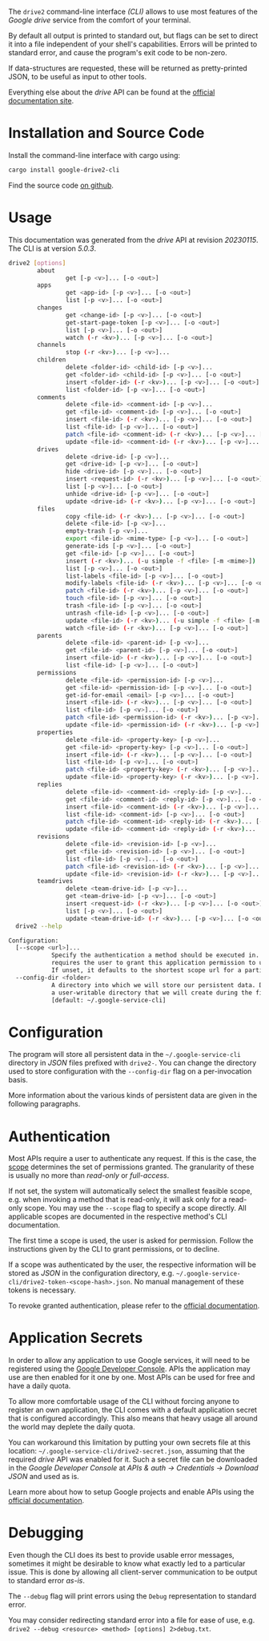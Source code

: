 <!---
DO NOT EDIT !
This file was generated automatically from 'src/generator/templates/cli/README.md.mako'
DO NOT EDIT !
-->
The `drive2` command-line interface *(CLI)* allows to use most features of the *Google drive* service from the comfort of your terminal.

By default all output is printed to standard out, but flags can be set to direct it into a file independent of your shell's
capabilities. Errors will be printed to standard error, and cause the program's exit code to be non-zero.

If data-structures are requested, these will be returned as pretty-printed JSON, to be useful as input to other tools.

Everything else about the *drive* API can be found at the
[official documentation site](https://developers.google.com/drive/).

# Installation and Source Code

Install the command-line interface with cargo using:

```bash
cargo install google-drive2-cli
```

Find the source code [on github](https://github.com/Byron/google-apis-rs/tree/main/gen/drive2-cli).

# Usage

This documentation was generated from the *drive* API at revision *20230115*. The CLI is at version *5.0.3*.

```bash
drive2 [options]
        about
                get [-p <v>]... [-o <out>]
        apps
                get <app-id> [-p <v>]... [-o <out>]
                list [-p <v>]... [-o <out>]
        changes
                get <change-id> [-p <v>]... [-o <out>]
                get-start-page-token [-p <v>]... [-o <out>]
                list [-p <v>]... [-o <out>]
                watch (-r <kv>)... [-p <v>]... [-o <out>]
        channels
                stop (-r <kv>)... [-p <v>]...
        children
                delete <folder-id> <child-id> [-p <v>]...
                get <folder-id> <child-id> [-p <v>]... [-o <out>]
                insert <folder-id> (-r <kv>)... [-p <v>]... [-o <out>]
                list <folder-id> [-p <v>]... [-o <out>]
        comments
                delete <file-id> <comment-id> [-p <v>]...
                get <file-id> <comment-id> [-p <v>]... [-o <out>]
                insert <file-id> (-r <kv>)... [-p <v>]... [-o <out>]
                list <file-id> [-p <v>]... [-o <out>]
                patch <file-id> <comment-id> (-r <kv>)... [-p <v>]... [-o <out>]
                update <file-id> <comment-id> (-r <kv>)... [-p <v>]... [-o <out>]
        drives
                delete <drive-id> [-p <v>]...
                get <drive-id> [-p <v>]... [-o <out>]
                hide <drive-id> [-p <v>]... [-o <out>]
                insert <request-id> (-r <kv>)... [-p <v>]... [-o <out>]
                list [-p <v>]... [-o <out>]
                unhide <drive-id> [-p <v>]... [-o <out>]
                update <drive-id> (-r <kv>)... [-p <v>]... [-o <out>]
        files
                copy <file-id> (-r <kv>)... [-p <v>]... [-o <out>]
                delete <file-id> [-p <v>]...
                empty-trash [-p <v>]...
                export <file-id> <mime-type> [-p <v>]... [-o <out>]
                generate-ids [-p <v>]... [-o <out>]
                get <file-id> [-p <v>]... [-o <out>]
                insert (-r <kv>)... (-u simple -f <file> [-m <mime>]) [-p <v>]... [-o <out>]
                list [-p <v>]... [-o <out>]
                list-labels <file-id> [-p <v>]... [-o <out>]
                modify-labels <file-id> (-r <kv>)... [-p <v>]... [-o <out>]
                patch <file-id> (-r <kv>)... [-p <v>]... [-o <out>]
                touch <file-id> [-p <v>]... [-o <out>]
                trash <file-id> [-p <v>]... [-o <out>]
                untrash <file-id> [-p <v>]... [-o <out>]
                update <file-id> (-r <kv>)... (-u simple -f <file> [-m <mime>]) [-p <v>]... [-o <out>]
                watch <file-id> (-r <kv>)... [-p <v>]... [-o <out>]
        parents
                delete <file-id> <parent-id> [-p <v>]...
                get <file-id> <parent-id> [-p <v>]... [-o <out>]
                insert <file-id> (-r <kv>)... [-p <v>]... [-o <out>]
                list <file-id> [-p <v>]... [-o <out>]
        permissions
                delete <file-id> <permission-id> [-p <v>]...
                get <file-id> <permission-id> [-p <v>]... [-o <out>]
                get-id-for-email <email> [-p <v>]... [-o <out>]
                insert <file-id> (-r <kv>)... [-p <v>]... [-o <out>]
                list <file-id> [-p <v>]... [-o <out>]
                patch <file-id> <permission-id> (-r <kv>)... [-p <v>]... [-o <out>]
                update <file-id> <permission-id> (-r <kv>)... [-p <v>]... [-o <out>]
        properties
                delete <file-id> <property-key> [-p <v>]...
                get <file-id> <property-key> [-p <v>]... [-o <out>]
                insert <file-id> (-r <kv>)... [-p <v>]... [-o <out>]
                list <file-id> [-p <v>]... [-o <out>]
                patch <file-id> <property-key> (-r <kv>)... [-p <v>]... [-o <out>]
                update <file-id> <property-key> (-r <kv>)... [-p <v>]... [-o <out>]
        replies
                delete <file-id> <comment-id> <reply-id> [-p <v>]...
                get <file-id> <comment-id> <reply-id> [-p <v>]... [-o <out>]
                insert <file-id> <comment-id> (-r <kv>)... [-p <v>]... [-o <out>]
                list <file-id> <comment-id> [-p <v>]... [-o <out>]
                patch <file-id> <comment-id> <reply-id> (-r <kv>)... [-p <v>]... [-o <out>]
                update <file-id> <comment-id> <reply-id> (-r <kv>)... [-p <v>]... [-o <out>]
        revisions
                delete <file-id> <revision-id> [-p <v>]...
                get <file-id> <revision-id> [-p <v>]... [-o <out>]
                list <file-id> [-p <v>]... [-o <out>]
                patch <file-id> <revision-id> (-r <kv>)... [-p <v>]... [-o <out>]
                update <file-id> <revision-id> (-r <kv>)... [-p <v>]... [-o <out>]
        teamdrives
                delete <team-drive-id> [-p <v>]...
                get <team-drive-id> [-p <v>]... [-o <out>]
                insert <request-id> (-r <kv>)... [-p <v>]... [-o <out>]
                list [-p <v>]... [-o <out>]
                update <team-drive-id> (-r <kv>)... [-p <v>]... [-o <out>]
  drive2 --help

Configuration:
  [--scope <url>]...
            Specify the authentication a method should be executed in. Each scope
            requires the user to grant this application permission to use it.
            If unset, it defaults to the shortest scope url for a particular method.
  --config-dir <folder>
            A directory into which we will store our persistent data. Defaults to
            a user-writable directory that we will create during the first invocation.
            [default: ~/.google-service-cli]

```

# Configuration

The program will store all persistent data in the `~/.google-service-cli` directory in *JSON* files prefixed with `drive2-`.  You can change the directory used to store configuration with the `--config-dir` flag on a per-invocation basis.

More information about the various kinds of persistent data are given in the following paragraphs.

# Authentication

Most APIs require a user to authenticate any request. If this is the case, the [scope][scopes] determines the 
set of permissions granted. The granularity of these is usually no more than *read-only* or *full-access*.

If not set, the system will automatically select the smallest feasible scope, e.g. when invoking a
method that is read-only, it will ask only for a read-only scope. 
You may use the `--scope` flag to specify a scope directly. 
All applicable scopes are documented in the respective method's CLI documentation.

The first time a scope is used, the user is asked for permission. Follow the instructions given 
by the CLI to grant permissions, or to decline.

If a scope was authenticated by the user, the respective information will be stored as *JSON* in the configuration
directory, e.g. `~/.google-service-cli/drive2-token-<scope-hash>.json`. No manual management of these tokens
is necessary.

To revoke granted authentication, please refer to the [official documentation][revoke-access].

# Application Secrets

In order to allow any application to use Google services, it will need to be registered using the 
[Google Developer Console][google-dev-console]. APIs the application may use are then enabled for it
one by one. Most APIs can be used for free and have a daily quota.

To allow more comfortable usage of the CLI without forcing anyone to register an own application, the CLI
comes with a default application secret that is configured accordingly. This also means that heavy usage
all around the world may deplete the daily quota.

You can workaround this limitation by putting your own secrets file at this location: 
`~/.google-service-cli/drive2-secret.json`, assuming that the required *drive* API 
was enabled for it. Such a secret file can be downloaded in the *Google Developer Console* at 
*APIs & auth -> Credentials -> Download JSON* and used as is.

Learn more about how to setup Google projects and enable APIs using the [official documentation][google-project-new].


# Debugging

Even though the CLI does its best to provide usable error messages, sometimes it might be desirable to know
what exactly led to a particular issue. This is done by allowing all client-server communication to be 
output to standard error *as-is*.

The `--debug` flag will print errors using the `Debug` representation to standard error.

You may consider redirecting standard error into a file for ease of use, e.g. `drive2 --debug <resource> <method> [options] 2>debug.txt`.


[scopes]: https://developers.google.com/+/api/oauth#scopes
[revoke-access]: http://webapps.stackexchange.com/a/30849
[google-dev-console]: https://console.developers.google.com/
[google-project-new]: https://developers.google.com/console/help/new/
